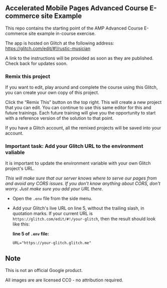 ## Accelerated Mobile Pages Advanced Course E-commerce site Example

This repo contains the starting point of the AMP Advanced Course E-commerce site example in-course exercise.

The app is hosted on Glitch at the following address:
https://glitch.com/edit/#!/rustic-musician

A link to the instructions will be provided as soon as they are published. Check back for updates soon.

### Remix this project

If you want to edit, play around and complete the course using this Glitch, you can create your own copy of this project.

Click the “Remix This” button on the top right. This will create a new project that you can edit. You can continue to use this same editor for this and future trainings. Each future training will give you the opportunity to start with a reference version of the solution to that point.

If you have a Glitch account, all the remixed projects will be saved into your account.

### Important task: Add your Glitch URL to the environment valiable

It is important to update the environment variable with your own Glitch project's URL. 

_This will make sure that our server knows where to serve our pages from and avoid any CORS issues. If you don't know anything about CORS, don't worry. Just make sure you add your URL there._

* Open the `.env` file from the side menu.

* Add your Glitch's live URL on line 5, without the trailing slash, in quotation marks. 
If your current URL is `https://glitch.com/edit/#!/your-glitch`, then the result should look like this:

  **line 5 of `.env` file:**
  ```
  URL="https://your-glitch.glitch.me"
  ```

## Note

This is not an official Google product.

All images are are licensed CC0 - no attribution required.
